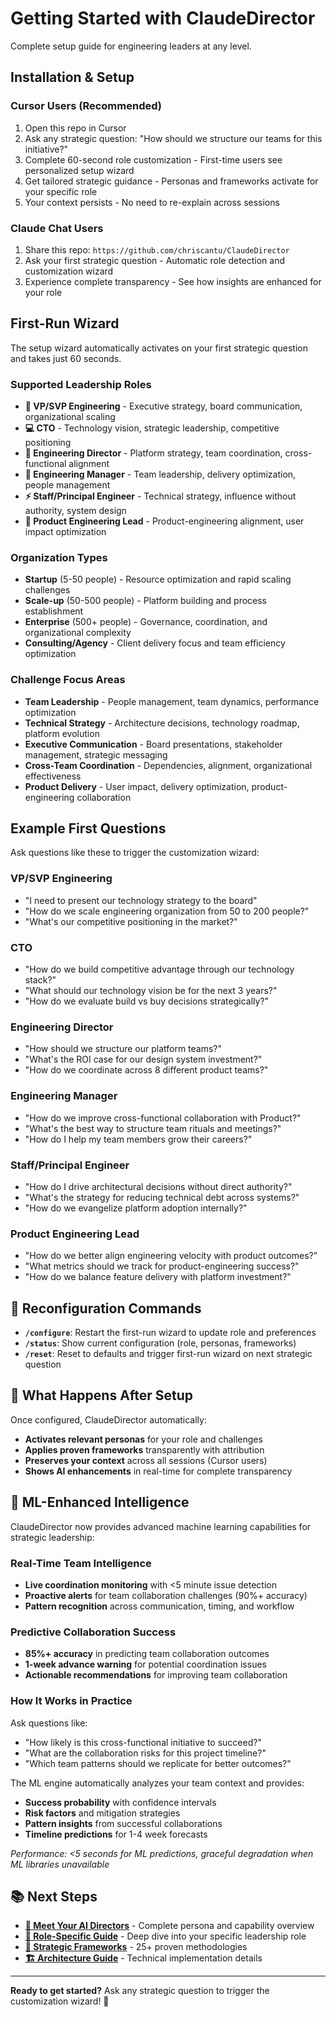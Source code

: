# Getting Started with ClaudeDirector

Complete setup guide for engineering leaders at any level.

## Installation & Setup

### Cursor Users (Recommended)
1. Open this repo in Cursor
2. Ask any strategic question: "How should we structure our teams for this initiative?"
3. Complete 60-second role customization - First-time users see personalized setup wizard
4. Get tailored strategic guidance - Personas and frameworks activate for your specific role
5. Your context persists - No need to re-explain across sessions

### Claude Chat Users
1. Share this repo: `https://github.com/chriscantu/ClaudeDirector`
2. Ask your first strategic question - Automatic role detection and customization wizard
3. Experience complete transparency - See how insights are enhanced for your role

## First-Run Wizard

The setup wizard automatically activates on your first strategic question and takes just 60 seconds.

### Supported Leadership Roles
- **🏢 VP/SVP Engineering** - Executive strategy, board communication, organizational scaling
- **💻 CTO** - Technology vision, strategic leadership, competitive positioning
- **🎯 Engineering Director** - Platform strategy, team coordination, cross-functional alignment
- **👥 Engineering Manager** - Team leadership, delivery optimization, people management
- **⚡ Staff/Principal Engineer** - Technical strategy, influence without authority, system design
- **🚀 Product Engineering Lead** - Product-engineering alignment, user impact optimization

### Organization Types
- **Startup** (5-50 people) - Resource optimization and rapid scaling challenges
- **Scale-up** (50-500 people) - Platform building and process establishment
- **Enterprise** (500+ people) - Governance, coordination, and organizational complexity
- **Consulting/Agency** - Client delivery focus and team efficiency optimization

### Challenge Focus Areas
- **Team Leadership** - People management, team dynamics, performance optimization
- **Technical Strategy** - Architecture decisions, technology roadmap, platform evolution
- **Executive Communication** - Board presentations, stakeholder management, strategic messaging
- **Cross-Team Coordination** - Dependencies, alignment, organizational effectiveness
- **Product Delivery** - User impact, delivery optimization, product-engineering collaboration

## Example First Questions

Ask questions like these to trigger the customization wizard:

### VP/SVP Engineering
- "I need to present our technology strategy to the board"
- "How do we scale engineering organization from 50 to 200 people?"
- "What's our competitive positioning in the market?"

### **CTO**
- "How do we build competitive advantage through our technology stack?"
- "What should our technology vision be for the next 3 years?"
- "How do we evaluate build vs buy decisions strategically?"

### **Engineering Director**
- "How should we structure our platform teams?"
- "What's the ROI case for our design system investment?"
- "How do we coordinate across 8 different product teams?"

### **Engineering Manager**
- "How do we improve cross-functional collaboration with Product?"
- "What's the best way to structure team rituals and meetings?"
- "How do I help my team members grow their careers?"

### **Staff/Principal Engineer**
- "How do I drive architectural decisions without direct authority?"
- "What's the strategy for reducing technical debt across systems?"
- "How do we evangelize platform adoption internally?"

### **Product Engineering Lead**
- "How do we better align engineering velocity with product outcomes?"
- "What metrics should we track for product-engineering success?"
- "How do we balance feature delivery with platform investment?"

## 🔄 **Reconfiguration Commands**

- **`/configure`**: Restart the first-run wizard to update role and preferences
- **`/status`**: Show current configuration (role, personas, frameworks)
- **`/reset`**: Reset to defaults and trigger first-run wizard on next strategic question

## 🎯 **What Happens After Setup**

Once configured, ClaudeDirector automatically:
- **Activates relevant personas** for your role and challenges
- **Applies proven frameworks** transparently with attribution
- **Preserves your context** across all sessions (Cursor users)
- **Shows AI enhancements** in real-time for complete transparency

## 🤖 **ML-Enhanced Intelligence**

ClaudeDirector now provides advanced machine learning capabilities for strategic leadership:

### **Real-Time Team Intelligence**
- **Live coordination monitoring** with <5 minute issue detection
- **Proactive alerts** for team collaboration challenges (90%+ accuracy)
- **Pattern recognition** across communication, timing, and workflow

### **Predictive Collaboration Success**
- **85%+ accuracy** in predicting team collaboration outcomes
- **1-week advance warning** for potential coordination issues
- **Actionable recommendations** for improving team collaboration

### **How It Works in Practice**
Ask questions like:
- "How likely is this cross-functional initiative to succeed?"
- "What are the collaboration risks for this project timeline?"
- "Which team patterns should we replicate for better outcomes?"

The ML engine automatically analyzes your team context and provides:
- **Success probability** with confidence intervals
- **Risk factors** and mitigation strategies
- **Pattern insights** from successful collaborations
- **Timeline predictions** for 1-4 week forecasts

*Performance: <5 seconds for ML predictions, graceful degradation when ML libraries unavailable*

## 📚 **Next Steps**

- **[🤖 Meet Your AI Directors](CAPABILITIES.md)** - Complete persona and capability overview
- **[🎯 Role-Specific Guide](ROLES_GUIDE.md)** - Deep dive into your specific leadership role
- **[🧠 Strategic Frameworks](STRATEGIC_FRAMEWORKS_GUIDE.md)** - 25+ proven methodologies
- **[🏗️ Architecture Guide](architecture/OVERVIEW.md)** - Technical implementation details

---

**Ready to get started?** Ask any strategic question to trigger the customization wizard! 🚀
